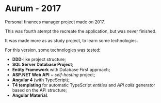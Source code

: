 # Aurum - 2017

Personal finances manager project made on 2017.

This was fourth atempt the recreate the application, but was never  finished.

It was made more as as study project, to learn some technologies.

For this version, some technologies was tested:

* **DDD**-like project structure;
* **SQL Server Database Project**;
* **Entity Framework** with Database First approach;
* **ASP.NET Web API** + _self-hosting_ project;
* **Angular 4** (with TypeScript);
* **T4 templating** for automatic TypeScript _entities_ and _API calls_ generator based on the API structure;
* **Angular Material**.
